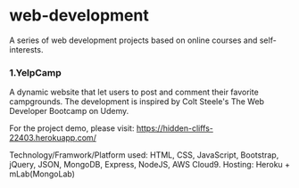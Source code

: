 # web-development
A series of web development projects based on online courses and self-interests.

### 1.YelpCamp
A dynamic website that let users to post and comment their favorite campgrounds. 
The development is inspired by Colt Steele's The Web Developer Bootcamp on Udemy.

For the project demo, please visit: https://hidden-cliffs-22403.herokuapp.com/

Technology/Framwork/Platform used: HTML, CSS, JavaScript, Bootstrap, jQuery, JSON, MongoDB, Express, NodeJS, AWS Cloud9. 
Hosting: Heroku + mLab(MongoLab)

